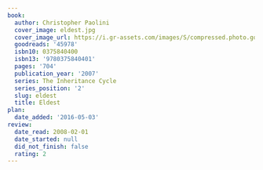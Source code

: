 ```yaml
---
book:
  author: Christopher Paolini
  cover_image: eldest.jpg
  cover_image_url: https://i.gr-assets.com/images/S/compressed.photo.goodreads.com/books/1387119654l/45978._SX98_.jpg
  goodreads: '45978'
  isbn10: 0375840400
  isbn13: '9780375840401'
  pages: '704'
  publication_year: '2007'
  series: The Inheritance Cycle
  series_position: '2'
  slug: eldest
  title: Eldest
plan:
  date_added: '2016-05-03'
review:
  date_read: 2008-02-01
  date_started: null
  did_not_finish: false
  rating: 2
---
```

